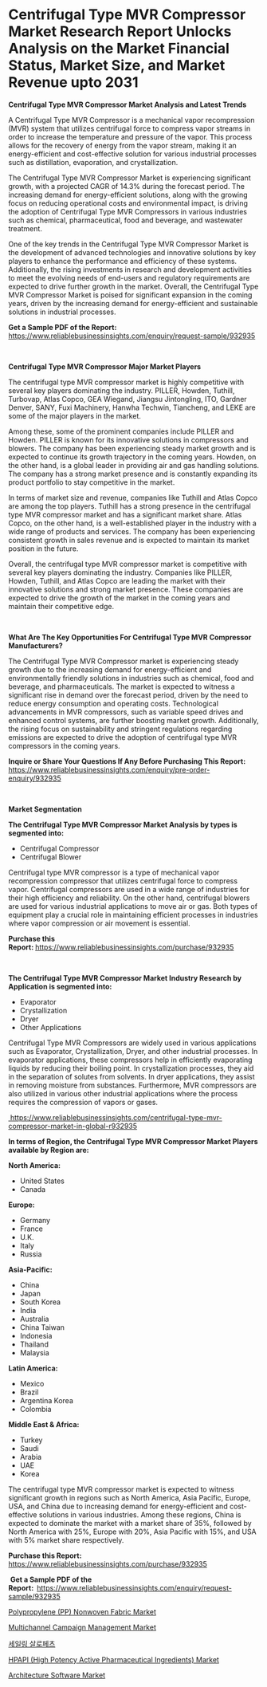 <p><h1>Centrifugal Type MVR Compressor Market Research Report Unlocks Analysis on the Market Financial Status, Market Size, and Market Revenue upto 2031</h1></p><p><strong>Centrifugal Type MVR Compressor Market Analysis and Latest Trends</strong></p>
<p><p>A Centrifugal Type MVR Compressor is a mechanical vapor recompression (MVR) system that utilizes centrifugal force to compress vapor streams in order to increase the temperature and pressure of the vapor. This process allows for the recovery of energy from the vapor stream, making it an energy-efficient and cost-effective solution for various industrial processes such as distillation, evaporation, and crystallization.</p><p>The Centrifugal Type MVR Compressor Market is experiencing significant growth, with a projected CAGR of 14.3% during the forecast period. The increasing demand for energy-efficient solutions, along with the growing focus on reducing operational costs and environmental impact, is driving the adoption of Centrifugal Type MVR Compressors in various industries such as chemical, pharmaceutical, food and beverage, and wastewater treatment.</p><p>One of the key trends in the Centrifugal Type MVR Compressor Market is the development of advanced technologies and innovative solutions by key players to enhance the performance and efficiency of these systems. Additionally, the rising investments in research and development activities to meet the evolving needs of end-users and regulatory requirements are expected to drive further growth in the market. Overall, the Centrifugal Type MVR Compressor Market is poised for significant expansion in the coming years, driven by the increasing demand for energy-efficient and sustainable solutions in industrial processes.</p></p>
<p><strong>Get a Sample PDF of the Report:&nbsp;</strong> <a href="https://www.reliablebusinessinsights.com/enquiry/request-sample/932935">https://www.reliablebusinessinsights.com/enquiry/request-sample/932935</a></p>
<p>&nbsp;</p>
<p><strong>Centrifugal Type MVR Compressor Major Market Players</strong></p>
<p><p>The centrifugal type MVR compressor market is highly competitive with several key players dominating the industry. PILLER, Howden, Tuthill, Turbovap, Atlas Copco, GEA Wiegand, Jiangsu Jintongling, ITO, Gardner Denver, SANY, Fuxi Machinery, Hanwha Techwin, Tiancheng, and LEKE are some of the major players in the market.</p><p>Among these, some of the prominent companies include PILLER and Howden. PILLER is known for its innovative solutions in compressors and blowers. The company has been experiencing steady market growth and is expected to continue its growth trajectory in the coming years. Howden, on the other hand, is a global leader in providing air and gas handling solutions. The company has a strong market presence and is constantly expanding its product portfolio to stay competitive in the market.</p><p>In terms of market size and revenue, companies like Tuthill and Atlas Copco are among the top players. Tuthill has a strong presence in the centrifugal type MVR compressor market and has a significant market share. Atlas Copco, on the other hand, is a well-established player in the industry with a wide range of products and services. The company has been experiencing consistent growth in sales revenue and is expected to maintain its market position in the future.</p><p>Overall, the centrifugal type MVR compressor market is competitive with several key players dominating the industry. Companies like PILLER, Howden, Tuthill, and Atlas Copco are leading the market with their innovative solutions and strong market presence. These companies are expected to drive the growth of the market in the coming years and maintain their competitive edge.</p></p>
<p>&nbsp;</p>
<p><strong>What Are The Key Opportunities For Centrifugal Type MVR Compressor Manufacturers?</strong></p>
<p><p>The Centrifugal Type MVR Compressor market is experiencing steady growth due to the increasing demand for energy-efficient and environmentally friendly solutions in industries such as chemical, food and beverage, and pharmaceuticals. The market is expected to witness a significant rise in demand over the forecast period, driven by the need to reduce energy consumption and operating costs. Technological advancements in MVR compressors, such as variable speed drives and enhanced control systems, are further boosting market growth. Additionally, the rising focus on sustainability and stringent regulations regarding emissions are expected to drive the adoption of centrifugal type MVR compressors in the coming years.</p></p>
<p><strong>Inquire or Share Your Questions If Any Before Purchasing This Report:</strong> <a href="https://www.reliablebusinessinsights.com/enquiry/pre-order-enquiry/932935">https://www.reliablebusinessinsights.com/enquiry/pre-order-enquiry/932935</a></p>
<p>&nbsp;</p>
<p><strong>Market Segmentation</strong></p>
<p><strong>The Centrifugal Type MVR Compressor Market Analysis by types is segmented into:</strong></p>
<p><ul><li>Centrifugal Compressor</li><li>Centrifugal Blower</li></ul></p>
<p><p>Centrifugal type MVR compressor is a type of mechanical vapor recompression compressor that utilizes centrifugal force to compress vapor. Centrifugal compressors are used in a wide range of industries for their high efficiency and reliability. On the other hand, centrifugal blowers are used for various industrial applications to move air or gas. Both types of equipment play a crucial role in maintaining efficient processes in industries where vapor compression or air movement is essential.</p></p>
<p><strong>Purchase this Report:&nbsp;</strong><a href="https://www.reliablebusinessinsights.com/purchase/932935">https://www.reliablebusinessinsights.com/purchase/932935</a></p>
<p>&nbsp;</p>
<p><strong>The Centrifugal Type MVR Compressor Market Industry Research by Application is segmented into:</strong></p>
<p><ul><li>Evaporator</li><li>Crystallization</li><li>Dryer</li><li>Other Applications</li></ul></p>
<p><p>Centrifugal Type MVR Compressors are widely used in various applications such as Evaporator, Crystallization, Dryer, and other industrial processes. In evaporator applications, these compressors help in efficiently evaporating liquids by reducing their boiling point. In crystallization processes, they aid in the separation of solutes from solvents. In dryer applications, they assist in removing moisture from substances. Furthermore, MVR compressors are also utilized in various other industrial applications where the process requires the compression of vapors or gases.</p></p>
<p><a href="https://www.reliablebusinessinsights.com/centrifugal-type-mvr-compressor-market-in-global-r932935">&nbsp;https://www.reliablebusinessinsights.com/centrifugal-type-mvr-compressor-market-in-global-r932935</a></p>
<p><strong>In terms of Region, the Centrifugal Type MVR Compressor Market Players available by Region are:</strong></p>
<p>
    <p> <strong> North America: </strong>
        <ul>
            <li>United States</li>
            <li>Canada</li>
        </ul>
        </p> 
    <p> <strong> Europe: </strong>
        <ul>
            <li>Germany</li>
            <li>France</li>
            <li>U.K.</li>
            <li>Italy</li>
            <li>Russia</li>
        </ul>
        </p> 
    <p> <strong> Asia-Pacific: </strong>
        <ul>
            <li>China</li>
            <li>Japan</li>
            <li>South Korea</li>
            <li>India</li>
            <li>Australia</li>
            <li>China Taiwan</li>
            <li>Indonesia</li>
            <li>Thailand</li>
            <li>Malaysia</li>
        </ul>
        </p> 
    <p> <strong> Latin America: </strong>
        <ul>
            <li>Mexico</li>
            <li>Brazil</li>
            <li>Argentina Korea</li>
            <li>Colombia</li>
        </ul>
        </p> 
    <p> <strong> Middle East & Africa: </strong>
        <ul>
            <li>Turkey</li>
            <li>Saudi</li>
            <li>Arabia</li>
            <li>UAE</li>
            <li>Korea</li>
        </ul>
    </p>
    </p>
<p><p>The centrifugal type MVR compressor market is expected to witness significant growth in regions such as North America, Asia Pacific, Europe, USA, and China due to increasing demand for energy-efficient and cost-effective solutions in various industries. Among these regions, China is expected to dominate the market with a market share of 35%, followed by North America with 25%, Europe with 20%, Asia Pacific with 15%, and USA with 5% market share respectively.</p></p>
<p><strong>Purchase this Report: </strong><a href="https://www.reliablebusinessinsights.com/purchase/932935">https://www.reliablebusinessinsights.com/purchase/932935</a></p>
<p>&nbsp;<strong>Get a Sample PDF of the Report:&nbsp;&nbsp;</strong><a href="https://www.reliablebusinessinsights.com/enquiry/request-sample/932935">https://www.reliablebusinessinsights.com/enquiry/request-sample/932935</a></p>
<p><strong></strong></p>
<p><p><a href="https://issuu.com/reportprime-2/docs/polypropylene-pp-nonwoven-fabric-ma_c9ad416a229c99">Polypropylene (PP) Nonwoven Fabric Market</a></p><p><a href="https://medium.com/@pelloscooterist_44143/global-multichannel-campaign-management-industry-analysis-share-growth-trends-and-forecast-2024-7939739d4876">Multichannel Campaign Management Market</a></p><p><a href="https://medium.com/@terrellmend76/%EC%84%B8%EC%9D%BC%EB%A7%81-%EC%83%90%EB%A1%9C%ED%8E%AB-%EC%8B%9C%EC%9E%A5-%EA%B8%80%EB%A1%9C%EB%B2%8C-%EB%B0%8F-%EC%A7%80%EC%97%AD-%EB%B6%84%EC%84%9D-%EC%A7%80%EC%97%AD-%EA%B5%AD%EA%B0%80%EB%B3%84-%EB%B6%84%EC%84%9D-%EB%B0%8F-%EA%B2%BD%EC%9F%81-%ED%92%8D%EA%B2%BD-%EB%B6%84%EC%84%9D-%EB%B0%8F-%EC%98%88%EC%B8%A1-2024-2031%EB%85%84-ad98794ba1a2">세일링 살로페츠</a></p><p><a href="https://issuu.com/reportprime-2/docs/hpapi-high-potency-active-pharmaceu_61e79f5bc52a8b">HPAPI (High Potency Active Pharmaceutical Ingredients) Market</a></p><p><a href="https://medium.com/@pelloscooterist_44143/architecture-software-market-investigation-industry-evolution-and-forecast-till-2031-638b30899c39">Architecture Software Market</a></p></p>